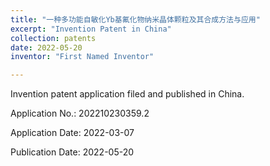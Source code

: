 ```yaml
---
title: "一种多功能自敏化Yb基氟化物纳米晶体颗粒及其合成方法与应用"
excerpt: "Invention Patent in China"
collection: patents
date: 2022-05-20
inventor: "First Named Inventor"

---
```


Invention patent application filed and published in China.

Application No.: 202210230359.2

Application Date: 2022-03-07

Publication Date: 2022-05-20

